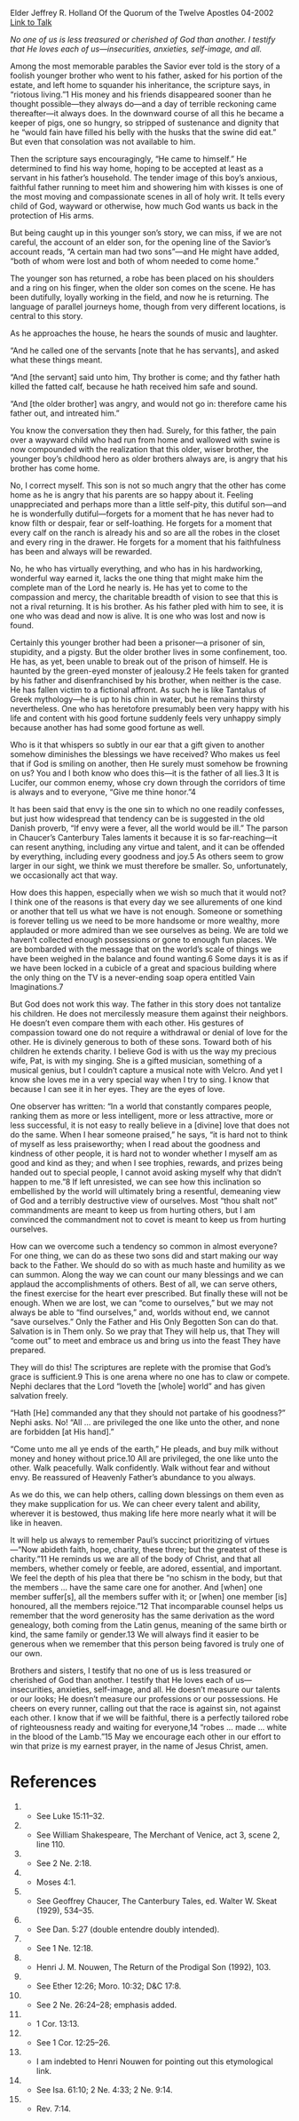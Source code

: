 Elder Jeffrey R. Holland
Of the Quorum of the Twelve Apostles
04-2002
[Link to Talk](https://www.churchofjesuschrist.org/study/general-conference/2002/04/the-other-prodigal?lang=eng)

_No one of us is less treasured or cherished of God than another. I testify that He loves each of us—insecurities, anxieties, self-image, and all._

Among the most memorable parables the Savior ever told is the story of a foolish younger brother who went to his father, asked for his portion of the estate, and left home to squander his inheritance, the scripture says, in “riotous living.”1 His money and his friends disappeared sooner than he thought possible—they always do—and a day of terrible reckoning came thereafter—it always does. In the downward course of all this he became a keeper of pigs, one so hungry, so stripped of sustenance and dignity that he “would fain have filled his belly with the husks that the swine did eat.” But even that consolation was not available to him.

Then the scripture says encouragingly, “He came to himself.” He determined to find his way home, hoping to be accepted at least as a servant in his father’s household. The tender image of this boy’s anxious, faithful father running to meet him and showering him with kisses is one of the most moving and compassionate scenes in all of holy writ. It tells every child of God, wayward or otherwise, how much God wants us back in the protection of His arms.

But being caught up in this younger son’s story, we can miss, if we are not careful, the account of an elder son, for the opening line of the Savior’s account reads, “A certain man had two sons”—and He might have added, “both of whom were lost and both of whom needed to come home.”

The younger son has returned, a robe has been placed on his shoulders and a ring on his finger, when the older son comes on the scene. He has been dutifully, loyally working in the field, and now he is returning. The language of parallel journeys home, though from very different locations, is central to this story.

As he approaches the house, he hears the sounds of music and laughter.

“And he called one of the servants [note that he has servants], and asked what these things meant.

“And [the servant] said unto him, Thy brother is come; and thy father hath killed the fatted calf, because he hath received him safe and sound.

“And [the older brother] was angry, and would not go in: therefore came his father out, and intreated him.”



You know the conversation they then had. Surely, for this father, the pain over a wayward child who had run from home and wallowed with swine is now compounded with the realization that this older, wiser brother, the younger boy’s childhood hero as older brothers always are, is angry that his brother has come home.

No, I correct myself. This son is not so much angry that the other has come home as he is angry that his parents are so happy about it. Feeling unappreciated and perhaps more than a little self-pity, this dutiful son—and he is wonderfully dutiful—forgets for a moment that he has never had to know filth or despair, fear or self-loathing. He forgets for a moment that every calf on the ranch is already his and so are all the robes in the closet and every ring in the drawer. He forgets for a moment that his faithfulness has been and always will be rewarded.

No, he who has virtually everything, and who has in his hardworking, wonderful way earned it, lacks the one thing that might make him the complete man of the Lord he nearly is. He has yet to come to the compassion and mercy, the charitable breadth of vision to see that this is not a rival returning. It is his brother. As his father pled with him to see, it is one who was dead and now is alive. It is one who was lost and now is found.

Certainly this younger brother had been a prisoner—a prisoner of sin, stupidity, and a pigsty. But the older brother lives in some confinement, too. He has, as yet, been unable to break out of the prison of himself. He is haunted by the green-eyed monster of jealousy.2 He feels taken for granted by his father and disenfranchised by his brother, when neither is the case. He has fallen victim to a fictional affront. As such he is like Tantalus of Greek mythology—he is up to his chin in water, but he remains thirsty nevertheless. One who has heretofore presumably been very happy with his life and content with his good fortune suddenly feels very unhappy simply because another has had some good fortune as well.

Who is it that whispers so subtly in our ear that a gift given to another somehow diminishes the blessings we have received? Who makes us feel that if God is smiling on another, then He surely must somehow be frowning on us? You and I both know who does this—it is the father of all lies.3 It is Lucifer, our common enemy, whose cry down through the corridors of time is always and to everyone, “Give me thine honor.”4

It has been said that envy is the one sin to which no one readily confesses, but just how widespread that tendency can be is suggested in the old Danish proverb, “If envy were a fever, all the world would be ill.” The parson in Chaucer’s Canterbury Tales laments it because it is so far-reaching—it can resent anything, including any virtue and talent, and it can be offended by everything, including every goodness and joy.5 As others seem to grow larger in our sight, we think we must therefore be smaller. So, unfortunately, we occasionally act that way.

How does this happen, especially when we wish so much that it would not? I think one of the reasons is that every day we see allurements of one kind or another that tell us what we have is not enough. Someone or something is forever telling us we need to be more handsome or more wealthy, more applauded or more admired than we see ourselves as being. We are told we haven’t collected enough possessions or gone to enough fun places. We are bombarded with the message that on the world’s scale of things we have been weighed in the balance and found wanting.6 Some days it is as if we have been locked in a cubicle of a great and spacious building where the only thing on the TV is a never-ending soap opera entitled Vain Imaginations.7

But God does not work this way. The father in this story does not tantalize his children. He does not mercilessly measure them against their neighbors. He doesn’t even compare them with each other. His gestures of compassion toward one do not require a withdrawal or denial of love for the other. He is divinely generous to both of these sons. Toward both of his children he extends charity. I believe God is with us the way my precious wife, Pat, is with my singing. She is a gifted musician, something of a musical genius, but I couldn’t capture a musical note with Velcro. And yet I know she loves me in a very special way when I try to sing. I know that because I can see it in her eyes. They are the eyes of love.

One observer has written: “In a world that constantly compares people, ranking them as more or less intelligent, more or less attractive, more or less successful, it is not easy to really believe in a [divine] love that does not do the same. When I hear someone praised,” he says, “it is hard not to think of myself as less praiseworthy; when I read about the goodness and kindness of other people, it is hard not to wonder whether I myself am as good and kind as they; and when I see trophies, rewards, and prizes being handed out to special people, I cannot avoid asking myself why that didn’t happen to me.”8 If left unresisted, we can see how this inclination so embellished by the world will ultimately bring a resentful, demeaning view of God and a terribly destructive view of ourselves. Most “thou shalt not” commandments are meant to keep us from hurting others, but I am convinced the commandment not to covet is meant to keep us from hurting ourselves.

How can we overcome such a tendency so common in almost everyone? For one thing, we can do as these two sons did and start making our way back to the Father. We should do so with as much haste and humility as we can summon. Along the way we can count our many blessings and we can applaud the accomplishments of others. Best of all, we can serve others, the finest exercise for the heart ever prescribed. But finally these will not be enough. When we are lost, we can “come to ourselves,” but we may not always be able to “find ourselves,” and, worlds without end, we cannot “save ourselves.” Only the Father and His Only Begotten Son can do that. Salvation is in Them only. So we pray that They will help us, that They will “come out” to meet and embrace us and bring us into the feast They have prepared.

They will do this! The scriptures are replete with the promise that God’s grace is sufficient.9 This is one arena where no one has to claw or compete. Nephi declares that the Lord “loveth the [whole] world” and has given salvation freely.

“Hath [He] commanded any that they should not partake of his goodness?” Nephi asks. No! “All … are privileged the one like unto the other, and none are forbidden [at His hand].”

“Come unto me all ye ends of the earth,” He pleads, and buy milk without money and honey without price.10 All are privileged, the one like unto the other. Walk peacefully. Walk confidently. Walk without fear and without envy. Be reassured of Heavenly Father’s abundance to you always.

As we do this, we can help others, calling down blessings on them even as they make supplication for us. We can cheer every talent and ability, wherever it is bestowed, thus making life here more nearly what it will be like in heaven.

It will help us always to remember Paul’s succinct prioritizing of virtues—“Now abideth faith, hope, charity, these three; but the greatest of these is charity.”11 He reminds us we are all of the body of Christ, and that all members, whether comely or feeble, are adored, essential, and important. We feel the depth of his plea that there be “no schism in the body, but that the members … have the same care one for another. And [when] one member suffer[s], all the members suffer with it; or [when] one member [is] honoured, all the members rejoice.”12 That incomparable counsel helps us remember that the word generosity has the same derivation as the word genealogy, both coming from the Latin genus, meaning of the same birth or kind, the same family or gender.13 We will always find it easier to be generous when we remember that this person being favored is truly one of our own.

Brothers and sisters, I testify that no one of us is less treasured or cherished of God than another. I testify that He loves each of us—insecurities, anxieties, self-image, and all. He doesn’t measure our talents or our looks; He doesn’t measure our professions or our possessions. He cheers on every runner, calling out that the race is against sin, not against each other. I know that if we will be faithful, there is a perfectly tailored robe of righteousness ready and waiting for everyone,14 “robes … made … white in the blood of the Lamb.”15 May we encourage each other in our effort to win that prize is my earnest prayer, in the name of Jesus Christ, amen.

# References
1. - See Luke 15:11–32.
2. - See William Shakespeare, The Merchant of Venice, act 3, scene 2, line 110.
3. - See 2 Ne. 2:18.
4. - Moses 4:1.
5. - See Geoffrey Chaucer, The Canterbury Tales, ed. Walter W. Skeat (1929), 534–35.
6. - See Dan. 5:27 (double entendre doubly intended).
7. - See 1 Ne. 12:18.
8. - Henri J. M. Nouwen, The Return of the Prodigal Son (1992), 103.
9. - See Ether 12:26; Moro. 10:32; D&C 17:8.
10. - See 2 Ne. 26:24–28; emphasis added.
11. - 1 Cor. 13:13.
12. - See 1 Cor. 12:25–26.
13. - I am indebted to Henri Nouwen for pointing out this etymological link.
14. - See Isa. 61:10; 2 Ne. 4:33; 2 Ne. 9:14.
15. - Rev. 7:14.